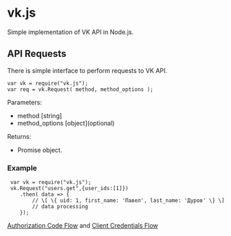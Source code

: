 # vk.js
Simple implementation of VK API in Node.js. 

## API Requests

There is simple interface to perform requests to VK API. 

    var vk = require("vk.js");
    var req = vk.Request( method, method_options );
    
Parameters:
 + method \[string\] 
 + method_options \[object\]\(optional\)

Returns:
 + Promise object.

### Example
    
     var vk = require("vk.js");
     vk.Request("users.get",{user_ids:[1]})
        .then( data => {
            // \[ \{ uid: 1, first_name: 'Павел', last_name: 'Дуров' \} \]
            // data processing
        });

[Authorization Code Flow](https://new.vk.com/dev/authcode_flow_user) and [Client Credentials Flow](https://new.vk.com/dev/client_cred_flow)  
